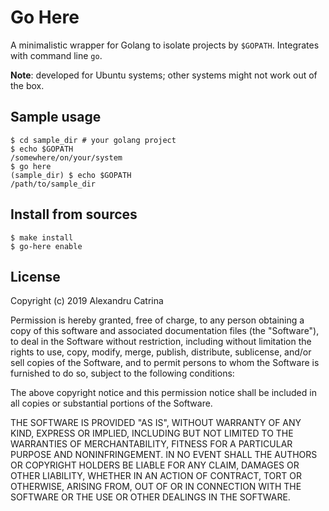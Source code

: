 # Go Here

A minimalistic wrapper for Golang to isolate projects by `$GOPATH`. Integrates with command line `go`.

**Note**: developed for Ubuntu systems; other systems might not work out of the box.

## Sample usage
```
$ cd sample_dir # your golang project
$ echo $GOPATH
/somewhere/on/your/system
$ go here
(sample_dir) $ echo $GOPATH
/path/to/sample_dir
```

## Install from sources
```
$ make install
$ go-here enable
```


## License
Copyright (c) 2019 Alexandru Catrina

Permission is hereby granted, free of charge, to any person obtaining a copy
of this software and associated documentation files (the "Software"), to deal
in the Software without restriction, including without limitation the rights
to use, copy, modify, merge, publish, distribute, sublicense, and/or sell
copies of the Software, and to permit persons to whom the Software is
furnished to do so, subject to the following conditions:

The above copyright notice and this permission notice shall be included in all
copies or substantial portions of the Software.

THE SOFTWARE IS PROVIDED "AS IS", WITHOUT WARRANTY OF ANY KIND, EXPRESS OR
IMPLIED, INCLUDING BUT NOT LIMITED TO THE WARRANTIES OF MERCHANTABILITY,
FITNESS FOR A PARTICULAR PURPOSE AND NONINFRINGEMENT. IN NO EVENT SHALL THE
AUTHORS OR COPYRIGHT HOLDERS BE LIABLE FOR ANY CLAIM, DAMAGES OR OTHER
LIABILITY, WHETHER IN AN ACTION OF CONTRACT, TORT OR OTHERWISE, ARISING FROM,
OUT OF OR IN CONNECTION WITH THE SOFTWARE OR THE USE OR OTHER DEALINGS IN THE
SOFTWARE.

